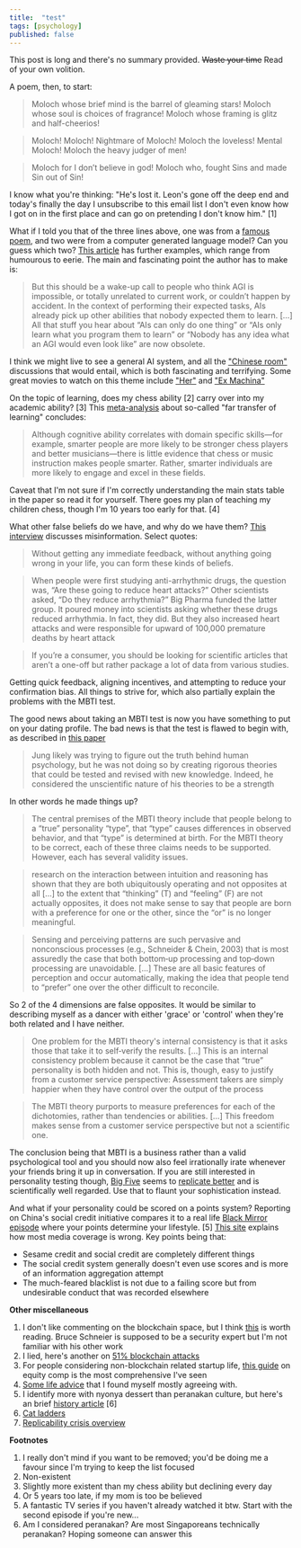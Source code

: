 ```yaml
---
title:  "test"
tags: [psychology]
published: false
---
```


This post is long and there's no summary provided. ~~Waste your time~~ Read of your own volition.

A poem, then, to start: 

> Moloch whose brief mind is the barrel of gleaming stars! Moloch whose soul is choices of fragrance! Moloch whose framing is glitz and half-cheerios!

> Moloch! Moloch! Nightmare of Moloch! Moloch the loveless! Mental Moloch! Moloch the heavy judger of men!

> Moloch for I don’t believe in god! Moloch who, fought Sins and made Sin out of Sin!

I know what you're thinking: "He's lost it. Leon's gone off the deep end and today's finally the day I unsubscribe to this email list I don't even know how I got on in the first place and can go on pretending I don't know him." \[1\]

What if I told you that of the three lines above, one was from a [famous poem](https://www.poetryfoundation.org/poems/49303/howl "howl"), and two were from a computer generated language model? Can you guess which two? [This article](https://slatestarcodex.com/2019/02/19/gpt-2-as-step-toward-general-intelligence/ "gpt 2") has further examples, which range from humourous to eerie. The main and fascinating point the author has to make is: 

> But this should be a wake-up call to people who think AGI is impossible, or totally unrelated to current work, or couldn’t happen by accident. In the context of performing their expected tasks, AIs already pick up other abilities that nobody expected them to learn. \[...\] All that stuff you hear about “AIs can only do one thing” or “AIs only learn what you program them to learn” or “Nobody has any idea what an AGI would even look like” are now obsolete.

I think we might live to see a general AI system, and all the ["Chinese room"](https://en.wikipedia.org/wiki/Chinese_room "chinese room") discussions that would entail, which is both fascinating and terrifying. Some great movies to watch on this theme include ["Her"](https://en.wikipedia.org/wiki/Her_(film) "wiki") and ["Ex Machina"](https://en.wikipedia.org/wiki/Ex_Machina_(film) "wiki")

On the topic of learning, does my chess ability \[2\] carry over into my academic ability? \[3\] This [meta-analysis](https://journals.sagepub.com/doi/pdf/10.1177/0963721417712760 "far transfer") about so-called "far transfer of learning" concludes:

> Although cognitive ability correlates with domain specific skills—for example, smarter people are more likely to be stronger chess players and better musicians—there is little evidence that chess or music instruction makes people smarter. Rather, smarter individuals are more likely to engage and excel in these fields. 

Caveat that I'm not sure if I'm correctly understanding the main stats table in the paper so read it for yourself. There goes my plan of teaching my children chess, though I'm 10 years too early for that. \[4\]

What other false beliefs do we have, and why do we have them? [This interview](http://nautil.us/issue/69/patterns/why-misinformation-is-about-who-you-trust-not-what-you-think "misinformation") discusses misinformation. Select quotes:

> Without getting any immediate feedback, without anything going wrong in your life, you can form these kinds of beliefs.

> When people were first studying anti-arrhythmic drugs, the question was, “Are these going to reduce heart attacks?” Other scientists asked, “Do they reduce arrhythmia?” Big Pharma funded the latter group. It poured money into scientists asking whether these drugs reduced arrhythmia. In fact, they did. But they also increased heart attacks and were responsible for upward of 100,000 premature deaths by heart attack

> If you’re a consumer, you should be looking for scientific articles that aren’t a one-off but rather package a lot of data from various studies. 

Getting quick feedback, aligning incentives, and attempting to reduce your confirmation bias. All things to strive for, which also partially explain the problems with the MBTI test.

The good news about taking an MBTI test is now you have something to put on your dating profile. The bad news is that the test is flawed to begin with, as described in [this paper](https://onlinelibrary.wiley.com/doi/abs/10.1111/spc3.12434?af=R "might need special access")

> Jung likely was trying to figure out the truth behind human psychology, but he was not doing so by creating rigorous theories that could be tested and revised with new knowledge. Indeed, he considered the unscientific nature of his theories to be a strength

In other words he made things up?

> The central premises of the MBTI theory include that people belong to a “true” personality “type”, that “type” causes differences in observed behavior, and that “type” is determined at birth. For the MBTI theory to be correct, each of these three claims needs to be supported. However, each has several validity issues. 

> research on the interaction between intuition and reasoning has shown that they are both ubiquitously operating
and not opposites at all \[...\] to the extent that “thinking” (T) and “feeling” (F) are not actually opposites, it does not make sense to say that people are born with a preference for one or the other, since the “or” is no longer meaningful.

> Sensing and perceiving patterns are such pervasive and nonconscious processes (e.g., Schneider & Chein, 2003) that is most assuredly the case that both bottom‐up processing and top‐down processing are unavoidable. \[...\] These are all basic features of perception and occur automatically, making the idea that people tend to “prefer” one over the other difficult to reconcile.

So 2 of the 4 dimensions are false opposites. It would be similar to describing myself as a dancer with either 'grace' or 'control' when they're both related and I have neither.

> One problem for the MBTI theory's internal consistency is that it asks those that take it to self‐verify the results. \[...\] This is an internal consistency problem because it cannot be the case that “true” personality is both hidden and not. This is, though, easy to justify from a customer service perspective: Assessment takers are simply happier when they have control over the output of the process

> The MBTI theory purports to measure preferences for each of the dichotomies, rather than tendencies or abilities. \[...\] This freedom makes sense from a customer service perspective but not a scientific one.

The conclusion being that MBTI is a business rather than a valid psychological tool and you should now also feel irrationally irate whenever your friends bring it up in conversation. If you are still interested in personality testing though, [Big Five](https://en.wikipedia.org/wiki/Big_Five_personality_traits "wiki") seems to [replicate better](https://mobile.twitter.com/cjsotomatic/status/1091378831057932289) and is scientifically well regarded. Use that to flaunt your sophistication instead.

And what if your personality could be scored on a points system? Reporting on China's social credit initiative compares it to a real life [Black Mirror episode](https://en.wikipedia.org/wiki/Nosedive_(Black_Mirror) "Nosedive") where your points determine your lifestyle. \[5\] [This site](https://www.chinalawtranslate.com/en/social-credit-articles/ "chinalawtranslate") explains how most media coverage is wrong. Key points being that:
  * Sesame credit and social credit are completely different things
  * The social credit system generally doesn't even use scores and is more of an information aggregation attempt
  * The much-feared blacklist is not due to a failing score but from undesirable conduct that was recorded elsewhere

**Other miscellaneous**

1. I don't like commenting on the blockchain space, but I think [this](https://www.schneier.com/blog/archives/2019/02/blockchain_and_.html "schneier on blockchain") is worth reading. Bruce Schneier is supposed to be a security expert but I'm not familiar with his other work
2. I lied, here's another on [51% blockchain attacks](https://www.technologyreview.com/s/612974/once-hailed-as-unhackable-blockchains-are-now-getting-hacked/ "blockchain 51%")
3. For people considering non-blockchain related startup life, [this guide](
https://www.holloway.com/g/equity-compensation "holloway guide") on equity comp is the most comprehensive I've seen
4. [Some life advice](https://www.primermagazine.com/2019/live/five-lies "lies we tell ourselves") that I found myself mostly agreeing with. 
5. I identify more with nyonya dessert than peranakan culture, but here's an brief [history article](https://chinachannel.org/2019/01/24/peranakan/ "china channel") \[6\]
6. [Cat ladders](https://www.theguardian.com/cities/gallery/2019/feb/14/cat-ladders-a-creative-solution-for-felines-in-flats-in-pictures "what it sounds like")
7. [Replicability crisis overview](https://www.leonlinsx.com/replicability-crisis/ "replicability crisis")

**Footnotes**
1. I really don't mind if you want to be removed; you'd be doing me a favour since I'm trying to keep the list focused
2. Non-existent
3. Slightly more existent than my chess ability but declining every day
4. Or 5 years too late, if my mom is too be believed
5. A fantastic TV series if you haven't already watched it btw. Start with the second episode if you're new...
6. Am I considered peranakan? Are most Singaporeans technically peranakan? Hoping someone can answer this
